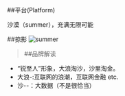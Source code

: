 ##平台(Platform)

沙漠（summer），充满无限可能
 
##掠影
![summer](images/summer.jpg)

>##品牌解读

* “锐至人”形象，大浪淘沙，沙里淘金。
* 大浪-:互联网的浪潮，互联网金融 etc.
* 沙--：大数据（不是很恰当）
